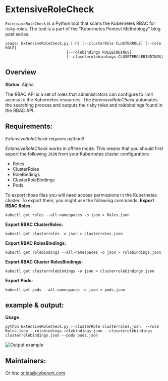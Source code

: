 # ExtensiveRoleCheck

`ExtensiveRoleCheck` is a Python tool that scans the Kubernetes RBAC for risky roles. The tool is a part of the "Kubernetes Pentest Methdology" blog post series.
```
usage: ExtensiveRoleCheck.py [-h] [--clusterRole CLUSTERROLE] [--role ROLE]  
                           [--rolebindings ROLEBINDINGS]  
                           [--cluseterolebindings CLUSETEROLEBINDINGS]
```


## Overview

**Status**: Alpha

The RBAC API is a set of roles that administrators can configure to limit access to the Kubernetes resources. The *ExtensiveRoleCheck* automates the searching process and outputs the risky roles and rolebindings found in the RBAC API. 

## Requirements:
*ExtensiveRoleCheck* requires python3

*ExtensiveRoleCheck* works in offline mode. This means that you should first export the following `JSON` from your Kubernetes cluster configuration:

 - Roles 
 - ClusterRoles 
 - RoleBindings 
 - ClusterRoleBindings
 - Pods

To export those files you will need access permissions in the Kubernetes cluster. To export them, you might use the following commands:
**Export RBAC Roles:**
```
kubectl get roles --all-namespaces -o json > Roles.json
```
**Export RBAC ClusterRoles:**
```
kubectl get clusterroles -o json > clusterroles.json
```
**Export RBAC RolesBindings:**
```
kubectl get rolebindings --all-namespaces -o json > rolebindings.json
```
**Export RBAC Cluster RolesBindings:**
```
kubectl get clusterrolebindings -o json > clusterrolebindings.json
```
**Export Pods:**
```
kubectl get pods --all-namespaces -o json > pods.json
```
##  example & output:
**Usage**
```
python ExtensiveRoleCheck.py --clusterRole clusterroles.json  --role Roles.json --rolebindings rolebindings.json --cluseterolebindings clusterrolebindings.json --pods pods.json
```
![Output example](https://github.com/cyberark/kubernetes-rbac-audit/blob/master/output-example.png)

##  Maintainers:
Or Ida: or.ida@cyberark.com


